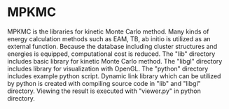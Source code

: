 # MPKMC

MPKMC is the libraries for kinetic Monte Carlo method. Many kinds of energy calculation methods such as EAM, TB, ab initio is utilized as an external function. Because the database including cluster structures and energies is equipped, computational cost is reduced. The "lib" directory includes basic library for kinetic Monte Carlo method. The "libgl" directory includes library for visualization with OpenGL. The "python" directory includes example python script. Dynamic link library which can be utilized by python is created with compiling source code in "lib" and "libgl" directory. Viewing the result is executed with "viewer.py" in python directory. 
